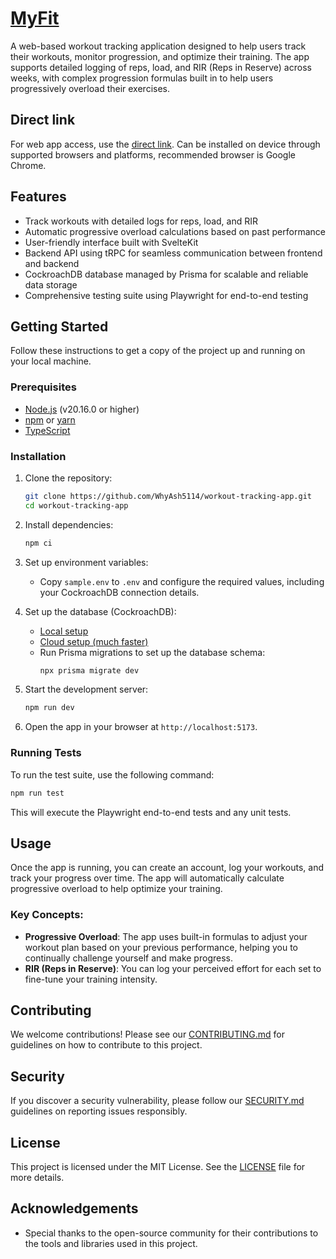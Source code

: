 # [MyFit](https://my-fit-v3.vercel.app/)

A web-based workout tracking application designed to help users track their workouts, monitor progression, and optimize their training. The app supports detailed logging of reps, load, and RIR (Reps in Reserve) across weeks, with complex progression formulas built in to help users progressively overload their exercises.

## Direct link

For web app access, use the [direct link](https://my-fit-v3.vercel.app/). Can be installed on device through supported browsers and platforms, recommended browser is Google Chrome.

## Features

- Track workouts with detailed logs for reps, load, and RIR
- Automatic progressive overload calculations based on past performance
- User-friendly interface built with SvelteKit
- Backend API using tRPC for seamless communication between frontend and backend
- CockroachDB database managed by Prisma for scalable and reliable data storage
- Comprehensive testing suite using Playwright for end-to-end testing

## Getting Started

Follow these instructions to get a copy of the project up and running on your local machine.

### Prerequisites

- [Node.js](https://nodejs.org/) (v20.16.0 or higher)
- [npm](https://www.npmjs.com/) or [yarn](https://yarnpkg.com/)
- [TypeScript](https://www.typescriptlang.org/)

### Installation

1. Clone the repository:

   ```bash
   git clone https://github.com/WhyAsh5114/workout-tracking-app.git
   cd workout-tracking-app
   ```

2. Install dependencies:

   ```bash
   npm ci
   ```

3. Set up environment variables:

   - Copy `sample.env` to `.env` and configure the required values, including your CockroachDB connection details.

4. Set up the database (CockroachDB):

   - [Local setup](https://www.cockroachlabs.com/docs/stable/deploy-cockroachdb-on-premises)
   - [Cloud setup (much faster)](https://cockroachlabs.cloud/signup)
   - Run Prisma migrations to set up the database schema:
     ```bash
     npx prisma migrate dev
     ```

5. Start the development server:

   ```bash
   npm run dev
   ```

6. Open the app in your browser at `http://localhost:5173`.

### Running Tests

To run the test suite, use the following command:

```bash
npm run test
```

This will execute the Playwright end-to-end tests and any unit tests.

## Usage

Once the app is running, you can create an account, log your workouts, and track your progress over time. The app will automatically calculate progressive overload to help optimize your training.

### Key Concepts:

- **Progressive Overload**: The app uses built-in formulas to adjust your workout plan based on your previous performance, helping you to continually challenge yourself and make progress.
- **RIR (Reps in Reserve)**: You can log your perceived effort for each set to fine-tune your training intensity.

## Contributing

We welcome contributions! Please see our [CONTRIBUTING.md](./CONTRIBUTING.md) for guidelines on how to contribute to this project.

## Security

If you discover a security vulnerability, please follow our [SECURITY.md](./SECURITY.md) guidelines on reporting issues responsibly.

## License

This project is licensed under the MIT License. See the [LICENSE](./LICENSE) file for more details.

## Acknowledgements

- Special thanks to the open-source community for their contributions to the tools and libraries used in this project.
